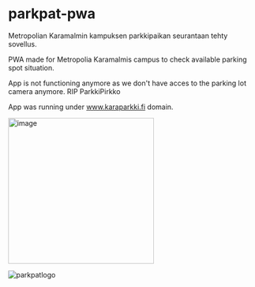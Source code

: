 # parkpat-pwa


Metropolian Karamalmin kampuksen parkkipaikan seurantaan tehty sovellus.

PWA made for Metropolia Karamalmis campus to check available parking spot situation.

App is not functioning anymore as we don't have acces to the parking lot camera anymore. 
RIP ParkkiPirkko

App was running under www.karaparkki.fi domain.




<img width="295" alt="image" src="https://user-images.githubusercontent.com/63448548/189776851-ec4a00c7-caac-4bee-b098-278eab02281c.png">







![parkpatlogo](https://user-images.githubusercontent.com/63448548/143406316-8ccdf0d9-045a-4a75-9a9e-b3ffc57c1e24.png)
